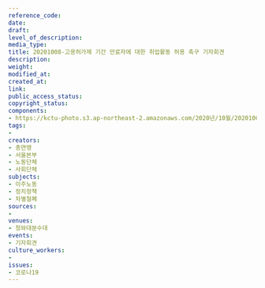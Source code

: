 ```yaml
---
reference_code: 
date: 
draft: 
level_of_description: 
media_type: 
title: 20201008-고용허가제 기간 만료자에 대한 취업활동 허용 촉구 기자회견
description: 
weight: 
modified_at: 
created_at: 
link: 
public_access_status: 
copyright_status: 
components:
- https://kctu-photo.s3.ap-northeast-2.amazonaws.com/2020년/10월/20201008-고용허가제+기간+만료자에+대한+취업활동+허용+촉구+기자회견/_W5D0060.jpg
tags:
- 
creators:
- 총연맹
- 서울본부
- 노동단체
- 사회단체
subjects:
- 이주노동
- 정치정책
- 차별철폐
sources:
- 
venues:
- 청와대분수대
events:
- 기자회견
culture_workers:
- 
issues:
- 코로나19
---
```

